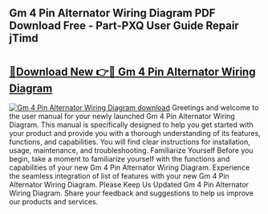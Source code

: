 ## Gm 4 Pin Alternator Wiring Diagram PDF Download Free - Part-PXQ User Guide Repair jTimd

# <h2><a href="http://dfpohq.blite.top/?on=Gm+4+Pin+Alternator+Wiring+Diagram">🔗Download New 👉🔴 Gm 4 Pin Alternator Wiring Diagram</a></h2>

[![Gm 4 Pin Alternator Wiring Diagram download](https://i.imgur.com/lujVjoI.png)](http://dfpohq.blite.top/?on=Gm+4+Pin+Alternator+Wiring+Diagram)
Greetings and welcome to the user manual for your newly launched Gm 4 Pin Alternator Wiring Diagram. This manual is specifically designed to help you get started with your product and provide you with a thorough understanding of its features, functions, and capabilities. You will find clear instructions for installation, usage, maintenance, and troubleshooting. Familiarize Yourself Before you begin, take a moment to familiarize yourself with the functions and capabilities of your new Gm 4 Pin Alternator Wiring Diagram. Experience the seamless integration of list of features with your new Gm 4 Pin Alternator Wiring Diagram. Please Keep Us Updated Gm 4 Pin Alternator Wiring Diagram. Share your feedback and suggestions to help us improve our products and services.

